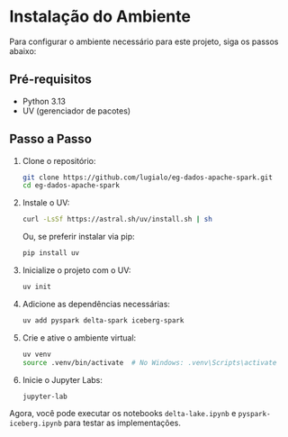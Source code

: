 # Instalação do Ambiente

Para configurar o ambiente necessário para este projeto, siga os passos abaixo:

## Pré-requisitos

- Python 3.13
- UV (gerenciador de pacotes)

## Passo a Passo

1. Clone o repositório:

   ```bash
   git clone https://github.com/lugialo/eg-dados-apache-spark.git
   cd eg-dados-apache-spark
   ```

2. Instale o UV:

   ```bash
   curl -LsSf https://astral.sh/uv/install.sh | sh
   ```

   Ou, se preferir instalar via pip:

   ```bash
   pip install uv
   ```

3. Inicialize o projeto com o UV:

   ```bash
   uv init
   ```

4. Adicione as dependências necessárias:

   ```bash
   uv add pyspark delta-spark iceberg-spark
   ```

5. Crie e ative o ambiente virtual:

   ```bash
   uv venv
   source .venv/bin/activate  # No Windows: .venv\Scripts\activate
   ```

6. Inicie o Jupyter Labs:

   ```bash
   jupyter-lab
   ```

Agora, você pode executar os notebooks `delta-lake.ipynb` e `pyspark-iceberg.ipynb` para testar as implementações.
